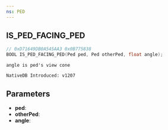 ```yaml
---
ns: PED
---
```

## IS_PED_FACING_PED

```c
// 0xD71649DB0A545AA3 0x0B775838
BOOL IS_PED_FACING_PED(Ped ped, Ped otherPed, float angle);
```

```
angle is ped's view cone

NativeDB Introduced: v1207
```

## Parameters
* **ped**:
* **otherPed**:
* **angle**:
